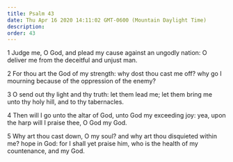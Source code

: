```yaml
---
title: Psalm 43
date: Thu Apr 16 2020 14:11:02 GMT-0600 (Mountain Daylight Time)
description: 
order: 43
---
```


<p>
  1 Judge me, O God, and plead my cause against an ungodly nation: O deliver me
  from the deceitful and unjust man.
</p>
<p>
  2 For thou art the God of my strength: why dost thou cast me off? why go I
  mourning because of the oppression of the enemy?
</p>
<p>
  3 O send out thy light and thy truth: let them lead me; let them bring me unto
  thy holy hill, and to thy tabernacles.
</p>
<p>
  4 Then will I go unto the altar of God, unto God my exceeding joy: yea, upon
  the harp will I praise thee, O God my God.
</p>
<p>
  5 Why art thou cast down, O my soul? and why art thou disquieted within me?
  hope in God: for I shall yet praise him, who is the health of my countenance,
  and my God.
</p>
